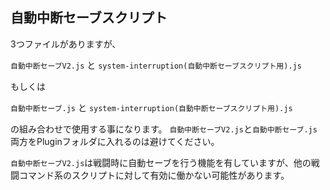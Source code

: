 ## 自動中断セーブスクリプト

3つファイルがありますが、

`自動中断セーブV2.js` と `system-interruption(自動中断セーブスクリプト用).js`

もしくは

`自動中断セーブ.js` と `system-interruption(自動中断セーブスクリプト用).js`

の組み合わせで使用する事になります。
`自動中断セーブV2.js`と`自動中断セーブ.js`両方をPluginフォルダに入れるのは避けてください。

`自動中断セーブV2.js`は戦闘時に自動セーブを行う機能を有していますが、他の戦闘コマンド系のスクリプトに対して有効に働かない可能性があります。
